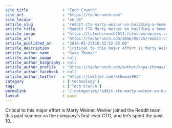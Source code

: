 ```yaml
---
site_title               : "Tech Crunch"
site_url                 : "https://techcrunch.com"
site_locale              : "en_US"
article_slug             : "reddit-cto-marty-weiner-on-building-a-home-for-the-internets-wildest-community"
article_title            : "Reddit CTO Marty Weiner on building a home for the Internet’s wildest community"
article_image            : "https://tctechcrunch2011.files.wordpress.com/2016/05/slack-imgs-1-com.jpeg?w=764&h=400&crop=1"
article_url              : "https://techcrunch.com/2016/05/25/reddit-cto-marty-weiner-on-building-a-home-for-the-internets-wildest-community/"
article_published_at     : "2016-05-25T16:32:52-03:00"
article_description      : "Critical to this major effort is Marty Weiner. Weiner joined the Reddit team this past summer as the company’s first-ever CTO, and he’s spent the past 10..."
article_author_name      : "Kaya Thomas"
article_author_image     : null
article_author_biography : null
article_author_profile   : "https://techcrunch.com/author/kaya-thomas/"
article_author_facebook  : null
article_author_twitter   : "https://twitter.com/kthomas901"
category                 : ['technology']
tags                     : ['Tech Crunch']
permalink                : "/:categories/reddit-cto-marty-weiner-on-building-a-home-for-the-internets-wildest-community/"
layout                   : post
---
```


Critical to this major effort is Marty Weiner. Weiner joined the Reddit team this past summer as the company’s first-ever CTO, and he’s spent the past 10...
